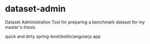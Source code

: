 # dataset-admin
Dataset Administration Tool for preparing a benchmark dataset for my master's thesis

quick and dirty spring-boot/kotlin/angularjs app

